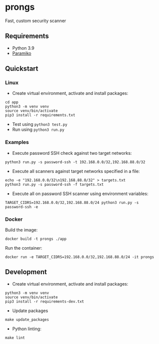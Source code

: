# prongs

Fast, custom security scanner

## Requirements

- Python 3.9
- [Paramiko](https://www.paramiko.org/)

## Quickstart

### Linux

- Create virtual environment, activate and install packages:

```
cd app
python3 -m venv venv
source venv/bin/activate
pip3 install -r requirements.txt
```

- Test using `python3 test.py`
- Run using `python3 run.py`

### Examples

- Execute password SSH check against two target networks:

```
python3 run.py -s password-ssh -t 192.168.0.0/32,192.168.88.0/32
```

- Execute all scanners against target networks specified in a file:

```
echo -e "192.168.0.0/32\n192.168.88.0/32" > targets.txt
python3 run.py -s password-ssh -f targets.txt
```

- Execute all on password SSH scanner using environment variables:

```
TARGET_CIDRS=192.168.0.0/32,192.168.88.0/24 python3 run.py -s password-ssh -e
```

### Docker

Build the image:

```
docker build -t prongs ./app
```

Run the container:

```
docker run -e TARGET_CIDRS=192.168.0.0/32,192.168.88.0/24 -it prongs
```

## Development

- Create virtual environment, activate and install packages:

```
python3 -m venv venv
source venv/bin/activate
pip3 install -r requirements-dev.txt
```

- Update packages

```
make update_packages
```

- Python linting:

```
make lint
```
